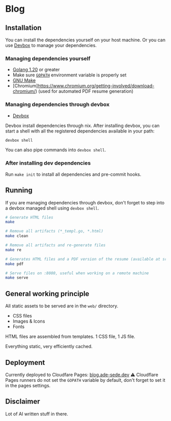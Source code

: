# Blog

## Installation

You can install the dependencies yourself on your host machine.
Or you can use [Devbox](https://www.jetify.com/devbox) to manage your dependencies.

### Managing dependencies yourself

- [Golang 1.20](https://go.dev/doc/install) or greater
- Make sure [`GOPATH`](https://go.dev/wiki/GOPATH) environment variable is properly set
- [GNU Make](https://www.gnu.org/software/make/)
- [Chromium]https://www.chromium.org/getting-involved/download-chromium/) (used for automated PDF resume generation)

### Managing dependencies through devbox

- [Devbox](https://www.jetify.com/devbox)

Devbox install dependencies through nix.
After installing devbox, you can start a shell with all the registered dependencies available in your path:

```bash
devbox shell
```

You can also pipe commands into `devbox shell`.

### After installing dev dependencies

Run `make init` to install all dependencies and pre-commit hooks.

## Running

If you are managing dependencies through devbox, don't forget to step into a devbox managed shell using `devbox shell`.

```bash
# Generate HTML files
make

# Remove all artifacts (*_templ.go, *.html)
make clean

# Remove all artifacts and re-generate files
make re

# Generates HTML files and a PDF version of the resume (available at src/pdfs/ade-sede.pdf)
make pdf

# Serve files on :8080, useful when working on a remote machine
make serve
```

## General working principle

All static assets to be served are in the `web/` directory.

- CSS files
- Images & Icons
- Fonts

HTML files are assembled from templates.
1 CSS file, 1 JS file.

Everything static, very efficiently cached.

## Deployment

Currently deployed to Cloudfare Pages: [blog.ade-sede.dev](https://blog.ade-sede.dev)
⚠️ Cloudflare Pages runners do not set the `GOPATH` variable by default, don't forget to set it in the pages settings.

## Disclaimer

Lot of AI written stuff in there.
